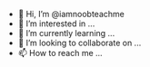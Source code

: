 - 👋 Hi, I’m @iamnoobteachme
- 👀 I’m interested in ...
- 🌱 I’m currently learning ...
- 💞️ I’m looking to collaborate on ...
- 📫 How to reach me ...

<!---
iamnoobteachme/iamnoobteachme is a ✨ special ✨ repository because its `README.md` (this file) appears on your GitHub profile.
You can click the Preview link to take a look at your changes.
--->
